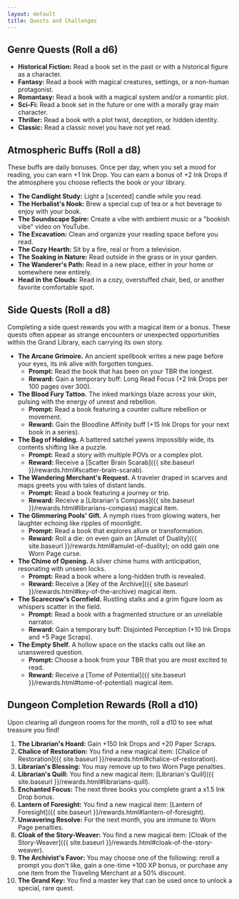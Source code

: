 ```yaml
---
layout: default
title: Quests and Challenges
---
```


## Genre Quests (Roll a d6)
* **Historical Fiction:** Read a book set in the past or with a historical figure as a character.
* **Fantasy:** Read a book with magical creatures, settings, or a non-human protagonist.
* **Romantasy:** Read a book with a magical system and/or a romantic plot.
* **Sci-Fi:** Read a book set in the future or one with a morally gray main character.
* **Thriller:** Read a book with a plot twist, deception, or hidden identity.
* **Classic:** Read a classic novel you have not yet read.

## Atmospheric Buffs (Roll a d8)
These buffs are daily bonuses. Once per day, when you set a mood for reading, you can earn +1 Ink Drop. You can earn a bonus of +2 Ink Drops if the atmosphere you choose reflects the book or your library.

* **The Candlight Study:** Light a [scented] candle while you read.
* **The Herbalist's Nook:** Brew a special cup of tea or a hot beverage to enjoy with your book.
* **The Soundscape Spire:** Create a vibe with ambient music or a "bookish vibe" video on YouTube.
* **The Excavation:** Clean and organize your reading space before you read.
* **The Cozy Hearth:** Sit by a fire, real or from a television.
* **The Soaking in Nature:** Read outside in the grass or in your garden.
* **The Wanderer's Path:** Read in a new place, either in your home or somewhere new entirely.
* **Head in the Clouds:** Read in a cozy, overstuffed chair, bed, or another favorite comfortable spot.

## Side Quests (Roll a d8)
Completing a side quest rewards you with a magical item or a bonus. These quests often appear as strange encounters or unexpected opportunities within the Grand Library, each carrying its own story.

* **The Arcane Grimoire.** An ancient spellbook writes a new page before your eyes, its ink alive with forgotten tongues.
    * **Prompt:** Read the book that has been on your TBR the longest.
    * **Reward:** Gain a temporary buff: Long Read Focus (+2 Ink Drops per 100 pages over 300).
* **The Blood Fury Tattoo.** The inked markings blaze across your skin, pulsing with the energy of unrest and rebellion.
    * **Prompt:** Read a book featuring a counter culture rebellion or movement.
    * **Reward:** Gain the Bloodline Affinity buff (+15 Ink Drops for your next book in a series).
* **The Bag of Holding.** A battered satchel yawns impossibly wide, its contents shifting like a puzzle.
    * **Prompt:** Read a story with multiple POVs or a complex plot.
    * **Reward:** Receive a [Scatter Brain Scarab]({{ site.baseurl }}/rewards.html#scatter-brain-scarab).
* **The Wandering Merchant's Request.** A traveler draped in scarves and maps greets you with tales of distant lands.
    * **Prompt:** Read a book featuring a journey or trip.
    * **Reward:** Receive a [Librarian's Compass]({{ site.baseurl }}/rewards.html#librarians-compass) magical item.
* **The Glimmering Pools' Gift.** A nymph rises from glowing waters, her laughter echoing like ripples of moonlight.
    * **Prompt:** Read a book that explores allure or transformation.
    * **Reward:** Roll a die: on even gain an [Amulet of Duality]({{ site.baseurl }}/rewards.html#amulet-of-duality); on odd gain one Worn Page curse.
* **The Chime of Opening.** A silver chime hums with anticipation, resonating with unseen locks.
    * **Prompt:** Read a book where a long-hidden truth is revealed.
    * **Reward:** Receive a [Key of the Archive]({{ site.baseurl }}/rewards.html#key-of-the-archive) magical item.
* **The Scarecrow's Cornfield.** Rustling stalks and a grim figure loom as whispers scatter in the field.
    * **Prompt:** Read a book with a fragmented structure or an unreliable narrator.
    * **Reward:** Gain a temporary buff: Disjointed Perception (+10 Ink Drops and +5 Page Scraps).
* **The Empty Shelf.** A hollow space on the stacks calls out like an unanswered question.
    * **Prompt:** Choose a book from your TBR that you are most excited to read.
    * **Reward:** Receive a [Tome of Potential]({{ site.baseurl }}/rewards.html#tome-of-potential) magical item.

## Dungeon Completion Rewards (Roll a d10)
Upon clearing all dungeon rooms for the month, roll a d10 to see what treasure you find!

1.  **The Librarian's Hoard:** Gain +150 Ink Drops and +20 Paper Scraps.
2.  **Chalice of Restoration:** You find a new magical item: [Chalice of Restoration]({{ site.baseurl }}/rewards.html#chalice-of-restoration).
3.  **Librarian's Blessing:** You may remove up to two Worn Page penalties.
4.  **Librarian's Quill:** You find a new magical item: [Librarian's Quill]({{ site.baseurl }}/rewards.html#librarians-quill).
5.  **Enchanted Focus:** The next three books you complete grant a x1.5 Ink Drop bonus.
6.  **Lantern of Foresight:** You find a new magical item: [Lantern of Foresight]({{ site.baseurl }}/rewards.html#lantern-of-foresight).
7.  **Unwavering Resolve:** For the next month, you are immune to Worn Page penalties.
8.  **Cloak of the Story-Weaver:** You find a new magical item: [Cloak of the Story-Weaver]({{ site.baseurl }}/rewards.html#cloak-of-the-story-weaver).
9.  **The Archivist's Favor:** You may choose one of the following: reroll a prompt you don't like, gain a one-time +100 XP bonus, or purchase any one item from the Traveling Merchant at a 50% discount.
10. **The Grand Key:** You find a master key that can be used once to unlock a special, rare quest.